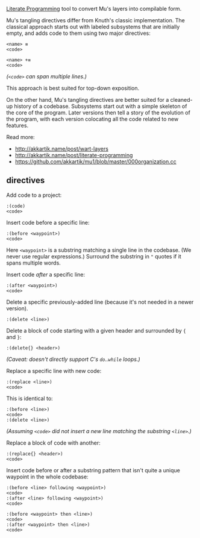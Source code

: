 [Literate Programming](https://en.wikipedia.org/wiki/Literate_programming)
tool to convert Mu's layers into compilable form.

Mu's tangling directives differ from Knuth's classic implementation. The
classical approach starts out with labeled subsystems that are initially
empty, and adds code to them using two major directives:

```
<name> ≡
<code>
```

```
<name> +≡
<code>
```

_(`<code>` can span multiple lines.)_

This approach is best suited for top-down exposition.

On the other hand, Mu's tangling directives are better suited for a cleaned-up
history of a codebase. Subsystems start out with a simple skeleton of the core
of the program. Later versions then tell a story of the evolution of the
program, with each version colocating all the code related to new features.

Read more:
* http://akkartik.name/post/wart-layers
* http://akkartik.name/post/literate-programming
* https://github.com/akkartik/mu1/blob/master/000organization.cc

## directives

Add code to a project:

```
:(code)
<code>
```

Insert code before a specific line:

```
:(before <waypoint>)
<code>
```

Here `<waypoint>` is a substring matching a single line in the codebase. (We
never use regular expressions.) Surround the substring in `"` quotes if it
spans multiple words.

Insert code _after_ a specific line:

```
:(after <waypoint>)
<code>
```

Delete a specific previously-added line (because it's not needed in a newer
version).

```
:(delete <line>)
```

Delete a block of code starting with a given header and surrounded by `{` and
`}`:

```
:(delete{} <header>)
```

_(Caveat: doesn't directly support C's `do`..`while` loops.)_

Replace a specific line with new code:

```
:(replace <line>)
<code>
```

This is identical to:
```
:(before <line>)
<code>
:(delete <line>)
```
_(Assuming `<code>` did not insert a new line matching the substring `<line>`.)_

Replace a block of code with another:

```
:(replace{} <header>)
<code>
```

Insert code before or after a substring pattern that isn't quite a unique
waypoint in the whole codebase:

```
:(before <line> following <waypoint>)
<code>
:(after <line> following <waypoint>)
<code>
```

```
:(before <waypoint> then <line>)
<code>
:(after <waypoint> then <line>)
<code>
```
